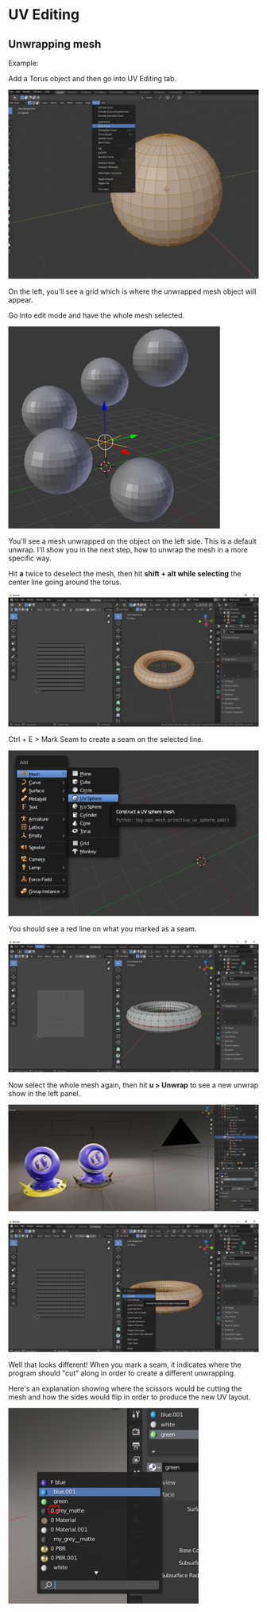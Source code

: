 # UV Editing

## Unwrapping mesh

Example:

Add a Torus object and then go into UV Editing tab.

![](../.gitbook/assets/image%20%287%29.png)

On the left, you'll see a grid which is where the unwrapped mesh object will appear.

Go into edit mode and have the whole mesh selected.

![](../.gitbook/assets/image%20%2812%29.png)

You'll see a mesh unwrapped on the object on the left side. This is a default unwrap. I'll show you in the next step, how to unwrap the mesh in a more specific way.

Hit **a** twice to deselect the mesh, then hit **shift + alt while selecting** the center line going around the torus.

![](../.gitbook/assets/image%20%2810%29.png)

Ctrl + E &gt; Mark Seam to create a seam on the selected line.

![](../.gitbook/assets/image%20%2822%29.png)

You should see a red line on what you marked as a seam.

![](../.gitbook/assets/image%20%281%29.png)

Now select the whole mesh again, then hit **u &gt; Unwrap** to see a new unwrap show in the left panel.

![](../.gitbook/assets/image%20%2829%29.png)

![](../.gitbook/assets/image%20%2826%29.png)

Well that looks different! When you mark a seam, it indicates where the program should "cut" along in order to create a different unwrapping.

Here's an explanation showing where the scissors would be cutting the mesh and how the sides would flip in order to produce the new UV layout.

![](../.gitbook/assets/image%20%2831%29.png)





